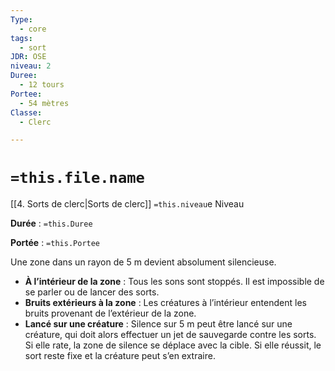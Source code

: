 ```yaml
---
Type:
  - core
tags:
  - sort
JDR: OSE
niveau: 2
Duree:
  - 12 tours
Portee:
  - 54 mètres
Classe:
  - Clerc

---
```

# `=this.file.name`  

[[4. Sorts de clerc|Sorts de clerc]] `=this.niveau`e Niveau

**Durée** : `=this.Duree` 

**Portée** : `=this.Portee`

Une zone dans un rayon de 5 m devient absolument silencieuse.

- **À l’intérieur de la zone** : Tous les sons sont stoppés. Il est impossible de se parler ou de lancer des sorts.
- **Bruits extérieurs à la zone** : Les créatures à l’intérieur entendent les bruits provenant de l’extérieur de la zone.
- **Lancé sur une créature** : Silence sur 5 m peut être lancé sur une créature, qui doit alors effectuer un jet de sauvegarde contre les sorts. Si elle rate, la zone de silence se déplace avec la cible. Si elle réussit, le sort reste fixe et la créature peut s’en extraire.